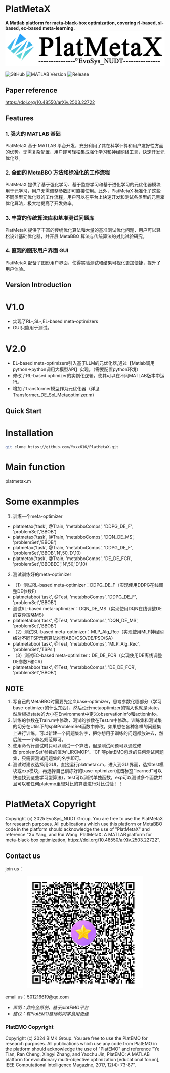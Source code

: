 # PlatMetaX
**A Matlab platform for meta-black-box optimization, covering rl-based, sl-based, ec-based meta-learning.**
![PlatMetaX Logo](https://github.com/Yxxx616/PlatMetaX/blob/main/GUI/platmetaxLOGO2.0.png)

![GitHub](https://img.shields.io/github/license/Yxxx616/PlatMetaX)
![MATLAB Version](https://img.shields.io/badge/MATLAB-R2021a%2B-orange)
![Release](https://img.shields.io/badge/release-2.0-success)


## Paper reference
https://doi.org/10.48550/arXiv.2503.22722


## Features

### 1. 强大的 MATLAB 基础
PlatMetaX 基于 MATLAB 平台开发，充分利用了其在科学计算和用户友好性方面的优势。无需复杂配置，用户即可轻松集成强化学习和神经网络工具，快速开发元优化器。

### 2. 全面的 MetaBBO 方法和标准化的工作流程
PlatMetaX 提供了基于强化学习、基于监督学习和基于进化学习的元优化器模块用于元学习，用户无需调整参数即可直接使用。此外，PlatMetaX 标准化了这些不同类型元优化器的工作流程，用户可以在平台上快速开发和测试各类型的元黑箱优化算法，极大地提高了开发效率。

### 3. 丰富的传统算法库和基准测试问题库
PlatMetaX 提供了丰富的传统优化算法和大量的基准测试优化问题，用户可以轻松设计基础优化器，并开展 MetaBBO 算法与传统算法的对比试验研究。

### 4. 直观的图形用户界面 GUI
PlatMetaX 配备了图形用户界面，使得实验测试和结果可视化更加便捷，提升了用户体验。

## Version Introduction
# V1.0
- 实现了RL-,SL-,EL-based meta-optimizers
- GUI只能用于测试。

# V2.0
- EL-based meta-optimizers引入基于LLM的元优化器,通过【Matlab调用python->python调用大模型API】实现。（需要配置python环境）
- 修改了RL-based optimizer的实例化逻辑，使其可以在不同MATLAB版本中运行。
- 增加了transformer模型作为元优化器（详见Transformer_DE_Sol_Metaoptimizer.m）


## Quick Start

# Installation
```bash
git clone https://github.com/Yxxx616/PlatMetaX.git
```

# Main function
platmetax.m

# Some exanmples
1. 训练一个meta-optimizer
- platmetax('task', @Train, 'metabboComps', 'DDPG_DE_F', 'problemSet','BBOB')
- platmetax('task', @Train, 'metabboComps', 'DQN_DE_MS', 'problemSet','BBOB')
- platmetax('task', @Train, 'metabboComps', 'DDPG_DE_F', 'problemSet','BBOB','N',50,'D',10)
- platmetax('task', @Train, 'metabboComps', 'DE_DE_FCR', 'problemSet','BBOBEC','N',50,'D',10)
2. 测试训练好的meta-optimizer
- （1）测试RL-based meta-optimizer：DDPG_DE_F（实现使用DDPG在线调整DE参数F）
-  platmetabbo('task', @Test, 'metabboComps', 'DDPG_DE_F', 'problemSet','BBOB') 
-  测试RL-based meta-optimizer：DQN_DE_MS（实现使用DQN在线调整DE的变异策略MS）
-  platmetabbo('task', @Test, 'metabboComps', 'DQN_DE_MS', 'problemSet','BBOB')
- （2）测试SL-based meta-optimizer：MLP_Alg_Rec（实现使用MLP神经网络对不同TSP示例算法推荐ABC/CSO/DE/PSO/SA）
-  platmetabbo('task', @Test, 'metabboComps', 'MLP_Alg_Rec', 'problemSet','TSPs')
- （3）测试EC-based meta-optimizer：DE_DE_FCR（实现使用DE离线调整DE参数F和CR）
- platmetabbo('task', @Test, 'metabboComps', 'DE_DE_FCR', 'problemSet','BBOB')

## NOTE
1. 写自己的MetaBBO时需要先定义base-optimizer，思考参数化哪部分（学习base-optimizer的什么东西），然后设计metaoptimizer的输入也就是state，然后根据state的大小在Environment中定义observationInfo和actionInfo。
2. 训练的参数在Train.m中修改，测试的参数在Test.m中修改。训练集和测试集的切分在Utils下的splitProblemSet函数中修改。如果想在各种各样的问题集上进行训练，可以新建一个问题集名字，把你想用于训练的问题都放进去，然后统一一个命名规范即可。
3. 使用命令行测试时只可以测试一个算法，但是测试问题可以通过修改'problemSet'参数的值为'LIRCMOP'、'CF'等platEMO包含的任何测试问题集，只需要测试问题集的名字即可。
4. 测试时建议选择用GUI，直接运行platmetax.m，进入到GUI界面，选择test模块或exp模块，再选择自己训练好的base-optimizer(点击标签“learned”可以快速找到这些学习型算法)，test可以测试单独函数，exp可以测试多个函数并且可以和任何platemo里想对比的算法进行对比试验！！

# PlatMetaX Copyright
Copyright (c) 2025 EvoSys_NUDT Group. You are free to use the PlatMetaX for research purposes. All publications which use this platform or MetaBBO code in the platform should acknowledge the use of "PlatMetaX" and reference "Xu Yang, and Rui Wang. PlatMetaX: A MATLAB platform for meta-black-box optimization, https://doi.org/10.48550/arXiv.2503.22722".

## Contact us
join us：
<p style="text-align: center">
  <img src="https://github.com/Yxxx616/PlatMetaX/blob/main/GUI/qqmobCode.png" alt="qqmob">
</p>

email us：501216619@qq.com

- *声明：非完全原创，基于platEMO平台*
- *建议：有PlatEMO基础的同学食用更佳*
### PlatEMO Copyright
Copyright (c) 2024 BIMK Group. You are free to use the PlatEMO for research purposes. All publications which use any code from PlatEMO in the platform should acknowledge the use of "PlatEMO" and reference "Ye Tian, Ran Cheng, Xingyi Zhang, and Yaochu Jin, PlatEMO: A MATLAB platform for evolutionary multi-objective optimization [educational forum], IEEE Computational Intelligence Magazine, 2017, 12(4): 73-87".

